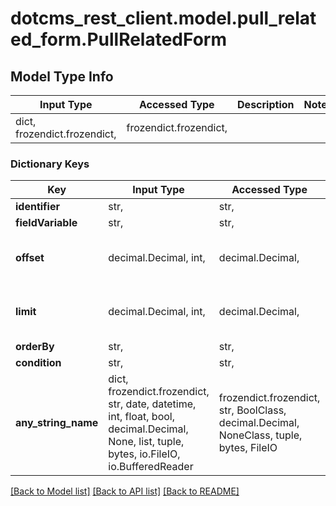 # dotcms_rest_client.model.pull_related_form.PullRelatedForm

## Model Type Info
Input Type | Accessed Type | Description | Notes
------------ | ------------- | ------------- | -------------
dict, frozendict.frozendict,  | frozendict.frozendict,  |  | 

### Dictionary Keys
Key | Input Type | Accessed Type | Description | Notes
------------ | ------------- | ------------- | ------------- | -------------
**identifier** | str,  | str,  |  | 
**fieldVariable** | str,  | str,  |  | 
**offset** | decimal.Decimal, int,  | decimal.Decimal,  |  | value must be a 32 bit integer
**limit** | decimal.Decimal, int,  | decimal.Decimal,  |  | value must be a 32 bit integer
**orderBy** | str,  | str,  |  | 
**condition** | str,  | str,  |  | [optional] 
**any_string_name** | dict, frozendict.frozendict, str, date, datetime, int, float, bool, decimal.Decimal, None, list, tuple, bytes, io.FileIO, io.BufferedReader | frozendict.frozendict, str, BoolClass, decimal.Decimal, NoneClass, tuple, bytes, FileIO | any string name can be used but the value must be the correct type | [optional]

[[Back to Model list]](../../README.md#documentation-for-models) [[Back to API list]](../../README.md#documentation-for-api-endpoints) [[Back to README]](../../README.md)

